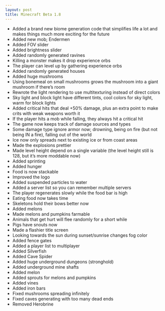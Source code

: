 ```yaml
---
layout: post
title: Minecraft Beta 1.8
---
```


* Added a brand new biome generation code that simplifies life a lot and makes things much more exciting for the
  future<br>
* Added new mob; Endermen<br>
* Added FOV slider<br>
* Added brightness slider<br>
* Added randomly generated ravines<br>
* Killing a monster makes it drop experience orbs<br>
* The player can level up by gathering experience orbs<br>
* Added randomly generated houses<br>
* Added huge mushrooms<br>
* Using bonemeal on small mushrooms grows the mushroom into a giant mushroom if there’s room<br>
* Rewrote the light rendering to use multitexturing instead of direct colors<br>
* Sky light and block light have different tints, cool colors for sky light, warm for block lights<br>
* Added critical hits that deal +50% damage, plus an extra point to make crits with weak weapons worth it<br>
* If the player hits a mob while falling, they always hit a critical hit<br>
* The game now keeps track of damage sources and types<br>
* Some damage type ignore armor now; drowning, being on fire (but not being IN a fire), falling out of the world<br>
* Ice now only spreads next to existing ice or from coast areas<br>
* Made the explosions prettier<br>
* Made level height depend on a single variable (the level height still is 128, but it’s more moddable now)<br>
* Added sprinting<br>
* Added hunger<br>
* Food is now stackable<br>
* Improved the logo<br>
* Added suspended particles to water<br>
* Added a server list so you can remember multiple servers<br>
* The player regenerates slowly while the food bar is high<br>
* Eating food now takes time<br>
* Skeletons hold their bows better now<br>
* Added melons<br>
* Made melons and pumpkins farmable<br>
* Animals that get hurt will flee randomly for a short while<br>
* Pigs have snouts now<br>
* Made a flashier title screen<br>
* Looking towards the sun during sunset/sunrise changes fog color<br>
* Added fence gates<br>
* Added a player list to multiplayer<br>
* Added Silverfish<br>
* Added Cave Spider<br>
* Added huge underground dungeons (stronghold)<br>
* Added underground mine shafts<br>
* Added melon<br>
* Added sprouts for melons and pumpkins<br>
* Added vines<br>
* Added iron bars<br>
* Fixed mushrooms spreading infinitely<br>
* Fixed caves generating with too many dead ends<br>
* Removed Herobrine<br>